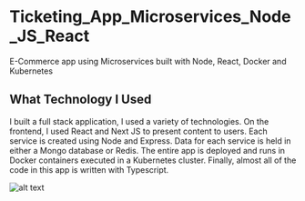 # Ticketing_App_Microservices_Node_JS_React
E-Commerce app using Microservices built with Node, React, Docker and Kubernetes

## What Technology I Used

I built a full stack application, I used a variety of technologies. On the frontend, I used React and Next JS to present content to users. Each service is created using Node and Express. Data for each service is held in either a Mongo database or Redis. The entire app is deployed and runs in Docker containers executed in a Kubernetes cluster. Finally, almost all of the code in this app is written with Typescript.

![alt text](https://github.com/abd0hrz/Ticketing_App_Microservices_Node_JS_React/blob/master/Microservice_rchitecture.png?raw=true)
